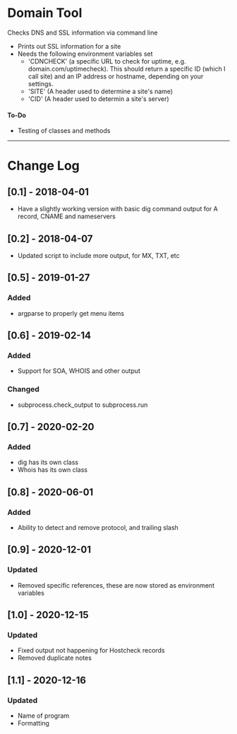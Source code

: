 # Domain Tool
Checks DNS and SSL information via command line

* Prints out SSL information for a site
* Needs the following environment variables set
    - 'CDNCHECK' (a specific URL to check for uptime, e.g. domain.com/uptimecheck). This should return a specific ID (which I call site) and an IP address or hostname, depending on your settings. 
    - 'SITE' (A header used to determine a site's name)
    - 'CID' (A header used to determin a site's server)

#### To-Do
* Testing of classes and methods

---

# Change Log

## [0.1] - 2018-04-01
- Have a slightly working version with basic dig command output for A record, CNAME and nameservers

## [0.2] - 2018-04-07
- Updated script to include more output, for MX, TXT, etc

## [0.5] - 2019-01-27
### Added
- argparse to properly get menu items

## [0.6] - 2019-02-14
### Added
- Support for SOA, WHOIS and other output
### Changed
- subprocess.check_output to subprocess.run

## [0.7] - 2020-02-20
### Added
- dig has its own class
- Whois has its own class

## [0.8] - 2020-06-01
### Added
- Ability to detect and remove protocol, and trailing slash

## [0.9] - 2020-12-01
### Updated
- Removed specific references, these are now stored as environment variables

## [1.0] - 2020-12-15
### Updated
- Fixed output not happening for Hostcheck records
- Removed duplicate notes

## [1.1] - 2020-12-16
### Updated
- Name of program
- Formatting
